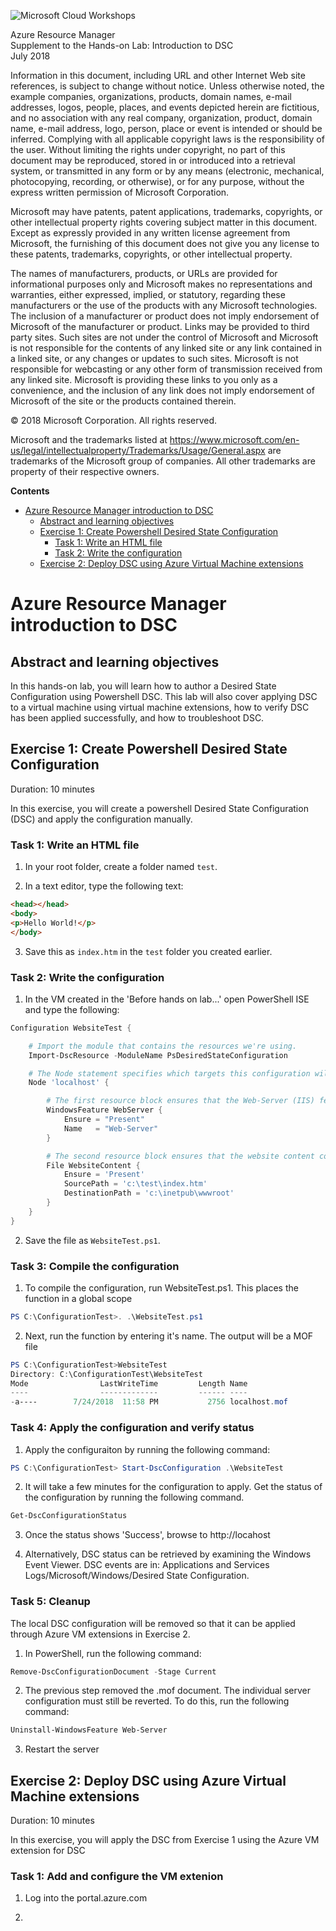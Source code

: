 
![](https://github.com/Microsoft/MCW-Template-Cloud-Workshop/raw/master/Media/ms-cloud-workshop.png "Microsoft Cloud Workshops")

<div class="MCWHeader1">
Azure Resource Manager
</div>

<div class="MCWHeader2">
Supplement to the Hands-on Lab: Introduction to DSC
</div>

<div class="MCWHeader3">
July 2018
</div>


Information in this document, including URL and other Internet Web site references, is subject to change without notice. Unless otherwise noted, the example companies, organizations, products, domain names, e-mail addresses, logos, people, places, and events depicted herein are fictitious, and no association with any real company, organization, product, domain name, e-mail address, logo, person, place or event is intended or should be inferred. Complying with all applicable copyright laws is the responsibility of the user. Without limiting the rights under copyright, no part of this document may be reproduced, stored in or introduced into a retrieval system, or transmitted in any form or by any means (electronic, mechanical, photocopying, recording, or otherwise), or for any purpose, without the express written permission of Microsoft Corporation.

Microsoft may have patents, patent applications, trademarks, copyrights, or other intellectual property rights covering subject matter in this document. Except as expressly provided in any written license agreement from Microsoft, the furnishing of this document does not give you any license to these patents, trademarks, copyrights, or other intellectual property.

The names of manufacturers, products, or URLs are provided for informational purposes only and Microsoft makes no representations and warranties, either expressed, implied, or statutory, regarding these manufacturers or the use of the products with any Microsoft technologies. The inclusion of a manufacturer or product does not imply endorsement of Microsoft of the manufacturer or product. Links may be provided to third party sites. Such sites are not under the control of Microsoft and Microsoft is not responsible for the contents of any linked site or any link contained in a linked site, or any changes or updates to such sites. Microsoft is not responsible for webcasting or any other form of transmission received from any linked site. Microsoft is providing these links to you only as a convenience, and the inclusion of any link does not imply endorsement of Microsoft of the site or the products contained therein.

© 2018 Microsoft Corporation. All rights reserved.

Microsoft and the trademarks listed at <https://www.microsoft.com/en-us/legal/intellectualproperty/Trademarks/Usage/General.aspx> are trademarks of the Microsoft group of companies. All other trademarks are property of their respective owners.

**Contents**

<!-- TOC -->

- [Azure Resource Manager introduction to DSC](#azure-resource-manager-introduction-to-DSC)
    - [Abstract and learning objectives](#abstract-and-learning-objectives)
    - [Exercise 1: Create Powershell Desired State Configuration](#Exercise-1-create-powershell-desired-state-configuration)
        - [Task 1: Write an HTML file](#task-1-write-an-html-file)
        - [Task 2: Write the configuration](#task-2-write-the-configuration)
    - [Exercise 2: Deploy DSC using Azure Virtual Machine extensions](#Exercise-2-deploy-dsc-using-azure-virtual-machine-extensions)


<!-- /TOC -->

# Azure Resource Manager introduction to DSC

## Abstract and learning objectives

In this hands-on lab, you will learn how to author a Desired State Configuration using Powershell DSC.  This lab will also cover applying DSC to a virtual machine using virtual machine extensions, how to verify DSC has been applied successfully, and how to troubleshoot DSC.

## Exercise 1: Create Powershell Desired State Configuration

Duration: 10 minutes

In this exercise, you will create a powershell Desired State Configuration (DSC) and apply the configuration manually.

### Task 1: Write an HTML file

1. In your root folder, create a folder named `test`.

2. In a text editor, type the following text:

```html
<head></head>
<body>
<p>Hello World!</p>
</body>
```

3. Save this as `index.htm` in the `test` folder you created earlier.

### Task 2: Write the configuration

1. In the VM created in the 'Before hands on lab...' open PowerShell ISE and type the following:

```powershell
Configuration WebsiteTest {

    # Import the module that contains the resources we're using.
    Import-DscResource -ModuleName PsDesiredStateConfiguration

    # The Node statement specifies which targets this configuration will be applied to.
    Node 'localhost' {

        # The first resource block ensures that the Web-Server (IIS) feature is enabled.
        WindowsFeature WebServer {
            Ensure = "Present"
            Name   = "Web-Server"
        }

        # The second resource block ensures that the website content copied to the website root folder.
        File WebsiteContent {
            Ensure = 'Present'
            SourcePath = 'c:\test\index.htm'
            DestinationPath = 'c:\inetpub\wwwroot'
        }
    }
}
```

2. Save the file as `WebsiteTest.ps1`.

### Task 3: Compile the configuration

1. To compile the configuration, run WebsiteTest.ps1.  This places the function in a global scope
```powershell
PS C:\ConfigurationTest>. .\WebsiteTest.ps1
```
2. Next, run the function by entering it's name.  The output will be a MOF file
```powershell
PS C:\ConfigurationTest>WebsiteTest
Directory: C:\ConfigurationTest\WebsiteTest
Mode                LastWriteTime         Length Name                                                              
----                -------------         ------ ----                                                              
-a----        7/24/2018  11:58 PM           2756 localhost.mof  
```

### Task 4: Apply the configuration and verify status

1. Apply the configuraiton by running the following command:
```powershell
PS C:\ConfigurationTest> Start-DscConfiguration .\WebsiteTest
```
2. It will take a few minutes for the configuration to apply.  Get the status of the configuration by running the following command.
```powershell
Get-DscConfigurationStatus
```
3. Once the status shows 'Success', browse to http://locahost 

4. Alternatively, DSC status can be retrieved by examining the Windows Event Viewer. DSC events are in: Applications and Services Logs/Microsoft/Windows/Desired State Configuration.

### Task 5: Cleanup
The local DSC configuration will be removed so that it can be applied through Azure VM extensions in Exercise 2.
1. In PowerShell, run the following command:
```powershell
Remove-DscConfigurationDocument -Stage Current
```
2. The previous step removed the .mof document.  The individual server configuration must still be reverted.  To do this, run the following command:
```powershell
Uninstall-WindowsFeature Web-Server
```
3. Restart the server

## Exercise 2: Deploy DSC using Azure Virtual Machine extensions

Duration: 10 minutes

In this exercise, you will apply the DSC from Exercise 1 using the Azure VM extension for DSC

### Task 1: Add and configure the VM extenion

1. Log into the portal.azure.com

2. 

